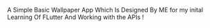 A Simple Basic Wallpaper App Which Is Designed By ME for my inital Learning Of FLutter And Working with the APIs !
